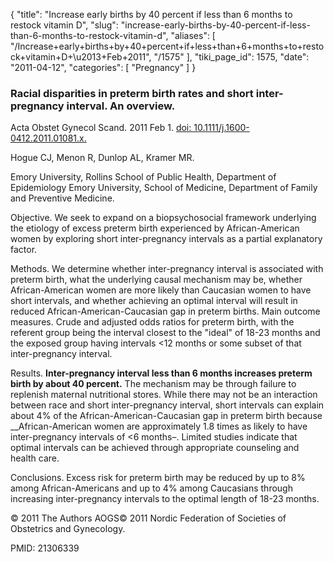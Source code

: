 {
  "title": "Increase early births by 40 percent if less than 6 months to restock vitamin D",
  "slug": "increase-early-births-by-40-percent-if-less-than-6-months-to-restock-vitamin-d",
  "aliases": [
    "/Increase+early+births+by+40+percent+if+less+than+6+months+to+restock+vitamin+D+\u2013+Feb+2011",
    "/1575"
  ],
  "tiki_page_id": 1575,
  "date": "2011-04-12",
  "categories": [
    "Pregnancy"
  ]
}


### Racial disparities in preterm birth rates and short inter-pregnancy interval. An overview.

Acta Obstet Gynecol Scand. 2011 Feb 1. [doi: 10.1111/j.1600-0412.2011.01081.x.](https://doi.org/10.1111/j.1600-0412.2011.01081.x.) 

Hogue CJ, Menon R, Dunlop AL, Kramer MR.

Emory University, Rollins School of Public Health, Department of Epidemiology Emory University, School of Medicine, Department of Family and Preventive Medicine.

Objective. We seek to expand on a biopsychosocial framework underlying the etiology of excess preterm birth experienced by African-American women by exploring short inter-pregnancy intervals as a partial explanatory factor. 

Methods. We determine whether inter-pregnancy interval is associated with preterm birth, what the underlying causal mechanism may be, whether African-American women are more likely than Caucasian women to have short intervals, and whether achieving an optimal interval will result in reduced African-American-Caucasian gap in preterm births. Main outcome measures. Crude and adjusted odds ratios for preterm birth, with the referent group being the interval closest to the "ideal" of 18-23 months and the exposed group having intervals <12 months or some subset of that inter-pregnancy interval. 

Results.  **Inter-pregnancy interval less than 6 months increases preterm birth by about 40 percent.**  The mechanism may be through failure to replenish maternal nutritional stores. While there may not be an interaction between race and short inter-pregnancy interval, short intervals can explain about 4% of the African-American-Caucasian gap in preterm birth because __African-American women are approximately 1.8 times as likely to have inter-pregnancy intervals of <6 months–. Limited studies indicate that optimal intervals can be achieved through appropriate counseling and health care. 

Conclusions. Excess risk for preterm birth may be reduced by up to 8% among African-Americans and up to 4% among Caucasians through increasing inter-pregnancy intervals to the optimal length of 18-23 months.

© 2011 The Authors AOGS© 2011 Nordic Federation of Societies of Obstetrics and Gynecology.

PMID: 21306339

